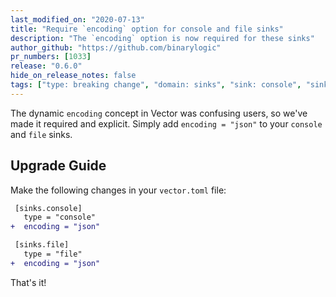 ```yaml
---
last_modified_on: "2020-07-13"
title: "Require `encoding` option for console and file sinks"
description: "The `encoding` option is now required for these sinks"
author_github: "https://github.com/binarylogic"
pr_numbers: [1033]
release: "0.6.0"
hide_on_release_notes: false
tags: ["type: breaking change", "domain: sinks", "sink: console", "sink: file"]
---
```


The dynamic `encoding` concept in Vector was confusing users, so we've made
it required and explicit. Simply add `encoding = "json"` to your `console` and
`file` sinks.

## Upgrade Guide

Make the following changes in your `vector.toml` file:

```diff title="vector.toml"
 [sinks.console]
   type = "console"
+  encoding = "json"

 [sinks.file]
   type = "file"
+  encoding = "json"
```

That's it!
